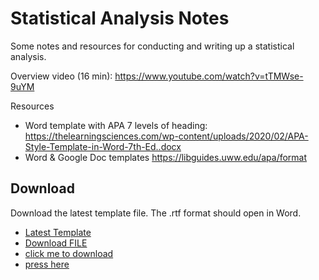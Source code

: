 # Statistical Analysis Notes

Some notes and resources for conducting and writing up a statistical analysis.

Overview video (16 min): https://www.youtube.com/watch?v=tTMWse-9uYM

Resources
* Word template with APA 7 levels of heading: https://thelearningsciences.com/wp-content/uploads/2020/02/APA-Style-Template-in-Word-7th-Ed..docx
* Word & Google Doc templates https://libguides.uww.edu/apa/format

## Download

Download the latest template file. The .rtf format should open in Word.

* [Latest Template](https://github.com/cmcntsh/statisticalAnalysisSteps/blob/main/analysisSteps_template_2023-03-20.rtf)
* <a id="raw-url" href="https://raw.githubusercontent.com/cmcntsh/statisticalAnalysisSteps/main/analysisSteps_template_2023-03-20.rtf">Download FILE</a>
* [click me to download](https://github.com/Schecher1/Minecraft-Server-Creator/blob/master/README.md)
* [press here](https://cmcntsh.github.io/statisticalAnalysisSteps/analysisSteps_template_2023-03-20.rtf)
